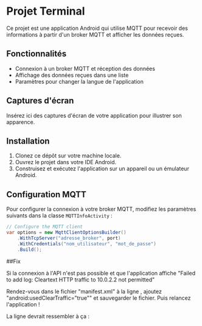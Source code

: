 # Projet Terminal

Ce projet est une application Android qui utilise MQTT pour recevoir des informations à partir d'un broker MQTT et afficher les données reçues.

## Fonctionnalités

- Connexion à un broker MQTT et réception des données
- Affichage des données reçues dans une liste
- Paramètres pour changer la langue de l'application

## Captures d'écran

Insérez ici des captures d'écran de votre application pour illustrer son apparence.

## Installation

1. Clonez ce dépôt sur votre machine locale.
2. Ouvrez le projet dans votre IDE Android.
3. Construisez et exécutez l'application sur un appareil ou un émulateur Android.

## Configuration MQTT

Pour configurer la connexion à votre broker MQTT, modifiez les paramètres suivants dans la classe `MQTTInfoActivity` :

```csharp
// Configure the MQTT client
var options = new MqttClientOptionsBuilder()
    .WithTcpServer("adresse_broker", port)
    .WithCredentials("nom_utilisateur", "mot_de_passe")
    .Build();
```

##Fix

Si la connexion à l'API n'est pas possible et que l'application affiche "Failed to add log: Cleartext HTTP traffic to 10.0.2.2 not permitted"

Rendez-vous dans le fichier "manifest.xml" à la ligne <application>, ajoutez "android:usedClearTraffic="true"" et sauvegarder le fichier. 
Puis relancez l'application !


La ligne devrait ressembler à ça : 

  <application android:usesCleartextTraffic="True" android:name="android.app.Application" android:allowBackup="true" android:appComponentFactory="androidx.core.app.CoreComponentFactory" android:debuggable="true" android:extractNativeLibs="true" android:icon="@mipmap/ic_launcher" android:label="@string/app_name" android:roundIcon="@mipmap/ic_launcher_round" android:supportsRtl="true" android:theme="@style/AppTheme">
